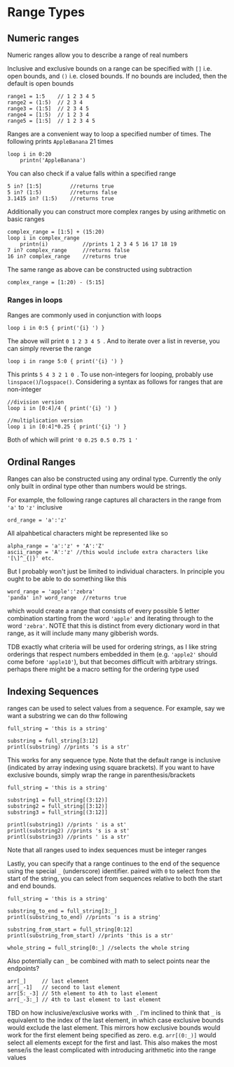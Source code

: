 # Range Types

## Numeric ranges

Numeric ranges allow you to describe a range of real numbers

Inclusive and exclusive bounds on a range can be specified with `[]` i.e. open bounds, and `()` i.e. closed bounds. If no bounds are included, then the default is open bounds

```dewy
range1 = 1:5    // 1 2 3 4 5
range2 = (1:5)  // 2 3 4
range3 = (1:5]  // 2 3 4 5
range4 = [1:5)  // 1 2 3 4
range5 = [1:5]  // 1 2 3 4 5
```

Ranges are a convenient way to loop a specified number of times. The following prints `AppleBanana` 21 times

```dewy
loop i in 0:20
    printn('AppleBanana')
```

You can also check if a value falls within a specified range

```dewy
5 in? [1:5]         //returns true
5 in? (1:5)         //returns false
3.1415 in? (1:5)    //returns true 
```

Additionally you can construct more complex ranges by using arithmetic on basic ranges

```dewy
complex_range = [1:5] + (15:20)
loop i in complex_range
    printn(i)           //prints 1 2 3 4 5 16 17 18 19
7 in? complex_range     //returns false
16 in? complex_range    //returns true
```

The same range as above can be constructed using subtraction

```dewy
complex_range = [1:20) - (5:15]
```

### Ranges in loops

Ranges are commonly used in conjunction with loops

```
loop i in 0:5 { print('{i} ') }
```

The above will print `0 1 2 3 4 5 `. And to iterate over a list in reverse, you can simply reverse the range

```
loop i in range 5:0 { print('{i} ') }
```

This prints `5 4 3 2 1 0 `. To use non-integers for looping, probably use `linspace()`/`logspace()`. Considering a syntax as follows for ranges that are non-integer

```
//division version
loop i in [0:4]/4 { print('{i} ') }

//multiplication version
loop i in [0:4]*0.25 { print('{i} ') }
```

Both of which will print `'0 0.25 0.5 0.75 1 '`

## Ordinal Ranges

Ranges can also be constructed using any ordinal type. Currently the only only built in ordinal type other than numbers would be strings.

For example, the following range captures all characters in the range from `'a'` to `'z'` inclusive

```
ord_range = 'a':'z'
```

All alpahbetical characters might be represented like so

```
alpha_range = 'a':'z' + 'A':'Z'
ascii_range = 'A':'z' //this would include extra characters like '[\]^_{|}' etc.
```

But I probably won't just be limited to individual characters. In principle you ought to be able to do something like this

```
word_range = 'apple':'zebra'
'panda' in? word_range  //returns true
```

which would create a range that consists of every possible 5 letter combination starting from the word `'apple'` and iterating through to the word `'zebra'`. NOTE that this is distinct from every dictionary word in that range, as it will include many many gibberish words. 

TDB exactly what criteria will be used for ordering strings, as I like string orderings that respect numbers embedded in them (e.g. `'apple2'` should come before `'apple10'`), but that becomes difficult with arbitrary strings. perhaps there might be a macro setting for the ordering type used

## Indexing Sequences

ranges can be used to select values from a sequence. For example, say we want a substring we can do thw following

```dewy
full_string = 'this is a string'

substring = full_string[3:12]
printl(substring) //prints 's is a str'
```

This works for any sequence type. Note that the default range is inclusive (indicated by array indexing using square brackets). If you want to have exclusive bounds, simply wrap the range in parenthesis/brackets

```
full_string = 'this is a string'

substring1 = full_string[(3:12)]
substring2 = full_string[[3:12)]
substring3 = full_string[(3:12]]

printl(substring1) //prints ' is a st'
printl(substring2) //prints 's is a st'
printl(substring3) //prints ' is a str'
```

Note that all ranges used to index sequences must be integer ranges

Lastly, you can specify that a range continues to the end of the sequence using the special `_` (underscore) identifier. paired with `0` to select from the start of the string, you can select from sequences relative to both the start and end bounds.

```
full_string = 'this is a string'

substring_to_end = full_string[3:_]
printl(substring_to_end) //prints 's is a string'

substring_from_start = full_string[0:12]
printl(substring_from_start) //prints 'this is a str'

whole_string = full_string[0:_] //selects the whole string
```

Also potentially can `_` be combined with math to select points near the endpoints? 

```
arr[_]     // last element
arr[_-1]   // second to last element
arr[5:_-3] // 5th element to 4th to last element
arr[_-3:_] // 4th to last element to last element
```

TBD on how inclusive/exclusive works with `_`. I'm inclined to think that `_` is equivalent to the index of the last element, in which case exclusive bounds would exclude the last element. This mirrors how exclusive bounds would work for the first element being specified as zero. e.g. `arr[(0:_)]` would select all elements except for the first and last. This also makes the most sense/is the least complicated with introducing arithmetic into the range values